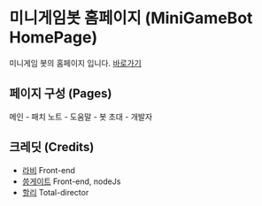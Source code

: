 # 미니게임봇 홈페이지 (MiniGameBot HomePage)

미니게임 봇의 홈페이지 입니다. [바로가기](https://mgbot.happycoding.team/)

## 페이지 구성 (Pages)

메인 - 패치 노트 - 도움말 - 봇 초대 - 개발자

## 크레딧 (Credits)

- [라비](https://github.com/lavi27) Front-end
- [씅게이트](https://github.com/kms0219kms) Front-end, nodeJs
- [할리](https://github.com/Haley0101) Total-director
